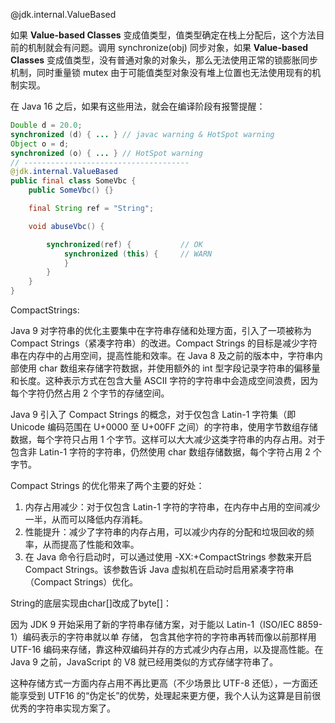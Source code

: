 @jdk.internal.ValueBased 

如果 **Value-based Classes** 变成值类型，值类型确定在栈上分配后，这个方法目前的机制就会有问题。调用 synchronize(obj) 同步对象，如果 **Value-based Classes** 变成值类型，没有普通对象的对象头，那么无法使用正常的锁膨胀同步机制，同时重量锁 mutex 由于可能值类型对象没有堆上位置也无法使用现有的机制实现。

在 Java 16 之后，如果有这些用法，就会在编译阶段有报警提醒：

```java
Double d = 20.0;
synchronized (d) { ... } // javac warning & HotSpot warning
Object o = d;
synchronized (o) { ... } // HotSpot warning
// -------------------------------------
@jdk.internal.ValueBased
public final class SomeVbc {    
    public SomeVbc() {}

    final String ref = "String";

    void abuseVbc() {

        synchronized(ref) {           // OK
            synchronized (this) {     // WARN
            }
        }
    }
}
```
CompactStrings:

Java 9 对字符串的优化主要集中在字符串存储和处理方面，引入了一项被称为 Compact Strings（紧凑字符串）的改进。Compact Strings 的目标是减少字符串在内存中的占用空间，提高性能和效率。在 Java 8 及之前的版本中，字符串内部使用 char 数组来存储字符数据，并使用额外的 int 型字段记录字符串的偏移量和长度。这种表示方式在包含大量 ASCII 字符的字符串中会造成空间浪费，因为每个字符仍然占用 2 个字节的存储空间。

Java 9 引入了 Compact Strings 的概念，对于仅包含 Latin-1 字符集（即 Unicode 编码范围在 U+0000 至 U+00FF 之间）的字符串，使用字节数组存储数据，每个字符只占用 1 个字节。这样可以大大减少这类字符串的内存占用。对于包含非 Latin-1 字符的字符串，仍然使用 char 数组存储数据，每个字符占用 2 个字节。

Compact Strings 的优化带来了两个主要的好处：

1. 内存占用减少：对于仅包含 Latin-1 字符的字符串，在内存中占用的空间减少一半，从而可以降低内存消耗。
2. 性能提升：减少了字符串的内存占用，可以减少内存的分配和垃圾回收的频率，从而提高了性能和效率。
3. 在 Java 命令行启动时，可以通过使用 -XX:+CompactStrings 参数来开启 Compact Strings。该参数告诉 Java 虚拟机在启动时启用紧凑字符串（Compact Strings）优化。

String的底层实现由char[]改成了byte[]：

因为 JDK 9 开始采用了新的字符串存储方案，对于能以 Latin-1（ISO/IEC 8859-1）编码表示的字符串就以单  存储， 包含其他字符的字符串再转而像以前那样用 UTF-16 编码来存储，靠这种双编码并存的方式减少内存占用，以及提高性能。在 Java 9 之前，JavaScript 的 V8 就已经用类似的方式存储字符串了。

这种存储方式一方面内存占用不再比更高（不少场景比 UTF-8 还低），一方面还能享受到 UTF16 的“伪定长”的优势，处理起来更方便，我个人认为这算是目前很优秀的字符串实现方案了。
